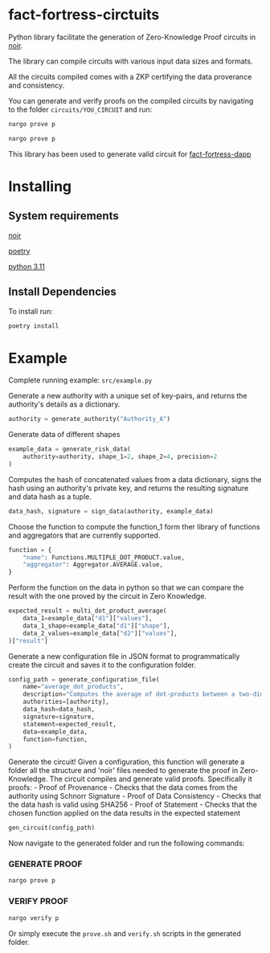 # fact-fortress-circtuits

Python library facilitate the generation of Zero-Knowledge Proof circuits in [noir](https://noir-lang.org).

The library can compile circuits with various input data sizes and formats.

All the circuits compiled comes with a ZKP certifying the data proverance and consistency.

You can generate and verify proofs on the compiled circuits by navigating to the folder `circuits/YOU_CIRCUIT` and run:


```bash
nargo prove p
```

```bash
nargo prove p
```

This library has been used to generate valid circuit for [fact-fortress-dapp](https://github.com/pierg/fact-fortress-dapp)

# Installing

## System requirements
[noir](https://noir-lang.org)

[poetry](https://python-poetry.org)

[python 3.11](https://www.python.org)


## Install Dependencies

To install run:

```bash
poetry install
```


# Example

Complete running example: `src/example.py`

Generate a new authority with a unique set of key-pairs, and returns the authority's details as a dictionary.

```python
authority = generate_authority("Authority_A")
```


Generate data of different shapes
```python
example_data = generate_risk_data(
    authority=authority, shape_1=2, shape_2=4, precision=2
)
```


Computes the hash of concatenated values from a data dictionary, signs the hash using an authority's private key, and returns the resulting signature and data hash as a tuple.

```python
data_hash, signature = sign_data(authority, example_data)
```


Choose the function to compute the function_1 form ther library of functions and aggregators that are currently supported.

```python
function = {
    "name": Functions.MULTIPLE_DOT_PRODUCT.value,
    "aggregator": Aggregator.AVERAGE.value,
}
```


Perform the function on the data in python so that we can compare the result with the one proved by the circuit in Zero Knowledge.

```python
expected_result = multi_dot_product_average(
    data_1=example_data["d1"]["values"],
    data_1_shape=example_data["d1"]["shape"],
    data_2_values=example_data["d2"]["values"],
)["result"]

```


Generate a new configuration file in JSON format to programmatically create the circuit and saves it to the configuration folder.

```python
config_path = generate_configuration_file(
    name="average_dot_products",
    description="Computes the average of dot-products between a two-dimensional matrix and a vector with a given precision, where the dot-product between each row of the matrix and the vector is computed and then averaged over all rows. The precision can be specified as the number of decimal places to include in the result.",
    authorities=[authority],
    data_hash=data_hash,
    signature=signature,
    statement=expected_result,
    data=example_data,
    function=function,
)
```


Generate the circuit! Given a configuration, this function will generate a folder all the structure and 'noir' files needed to generate the proof in Zero-Knowledge. 
The circuit compiles and generate valid proofs. Specifically it proofs:
    - Proof of Provenance
        - Checks that the data comes from the authority using Schnorr Signature
    - Proof of Data Consistency
        -  Checks that the data hash is valid using SHA256
    - Proof of Statement
        - Checks that the chosen function applied on the data results in the expected statement


```python
gen_circuit(config_path)
```

Now navigate to the generated folder and run the following commands:

### GENERATE PROOF

```bash
nargo prove p
```

### VERIFY PROOF

```bash
nargo verify p
```

Or simply execute the `prove.sh` and `verify.sh` scripts in the generated folder.
